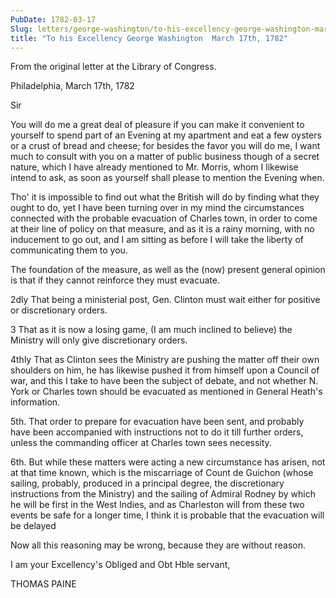 ```yaml
---
PubDate: 1782-03-17
Slug: letters/george-washington/to-his-excellency-george-washington-march-17th-1782
title: "To his Excellency George Washington  March 17th, 1782"
---
```


   From the original letter at the Library of Congress.

   Philadelphia, March 17th, 1782

   Sir

   You will do me a great deal of pleasure if you can make it convenient to
   yourself to spend part of an Evening at my apartment and eat a few oysters
   or a crust of bread and cheese; for besides the favor you will do me, I
   want much to consult with you on a matter of public business though of a
   secret nature, which I have already mentioned to Mr. Morris, whom I
   likewise intend to ask, as soon as yourself shall please to mention the
   Evening when.

   Tho' it is impossible to find out what the British will do by finding
   what they ought to do, yet I have been turning over in my mind the
   circumstances connected with the probable evacuation of Charles town, in
   order to come at their line of policy on that measure, and as it is a
   rainy morning, with no inducement to go out, and I am sitting as before I
   will take the liberty of communicating them to you.

   The foundation of the measure, as well as the (now) present general opinion is
   that if they cannot reinforce they must evacuate.

   2dly That being a ministerial post, Gen. Clinton must wait either for
   positive or discretionary orders.

   3 That as it is now a losing game, (I am much inclined to believe)
   the Ministry will only give discretionary orders.

   4thly That as Clinton sees the Ministry are pushing the matter off their
   own shoulders on him, he has likewise pushed it from himself upon a
   Council of war, and this I take to have been the subject of debate, and
   not whether N. York or Charles town should be evacuated as mentioned in
   General Heath's information.

   5th. That order to prepare for evacuation have been sent, and probably
   have been accompanied with instructions not to do it till further orders,
   unless the commanding officer at Charles town sees necessity.

   6th. But while these matters were acting a new circumstance has arisen,
   not at that time known, which is the miscarriage of Count de Guichon
   (whose sailing, probably, produced in a principal degree, the discretionary
   instructions from the Ministry) and the sailing of Admiral Rodney by which
   he will be first in the West Indies, and as Charleston will from these two
   events be safe for a longer time, I think it is probable that the
   evacuation will be delayed

   Now all this reasoning may be wrong, because they are without reason.

   I am your Excellency's Obliged and Obt Hble servant,

   THOMAS PAINE


